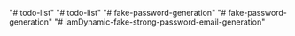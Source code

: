 "# todo-list" 
"# todo-list" 
"# fake-password-generation" 
"# fake-password-generation" 
"# iamDynamic-fake-strong-password-email-generation" 
